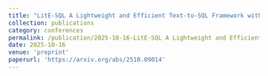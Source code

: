 ```yaml
---
title: "LitE-SQL A Lightweight and Efficient Text-to-SQL Framework with Vector-based Schema Linking and Execution-Guided Self-Correction"
collection: publications
category: conferences
permalink: /publication/2025-10-16-LitE-SQL A Lightweight and Efficient Text-to-SQL Framework with Vector-based Schema Linking and Execution-Guided Self-Correction
date: 2025-10-16
venue: 'preprint'
paperurl: 'https://arxiv.org/abs/2510.09014'
---
```

